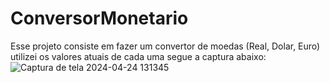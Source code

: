 # ConversorMonetario
Esse projeto consiste em fazer um convertor de moedas (Real, Dolar, Euro)
utilizei os valores atuais de cada uma 
segue a captura abaixo:
![Captura de tela 2024-04-24 131345](https://github.com/rebekawanda/ConversorMonetario/assets/133894733/b2fea0de-2c39-4e83-a732-01d62f65107f)
